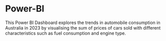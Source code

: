# Power-BI
This Power BI Dashboard explores the trends in automobile consumption in Australia in 2023 by visualising the sum of prices of cars sold with different characteristics such as fuel consumption and engine type.
